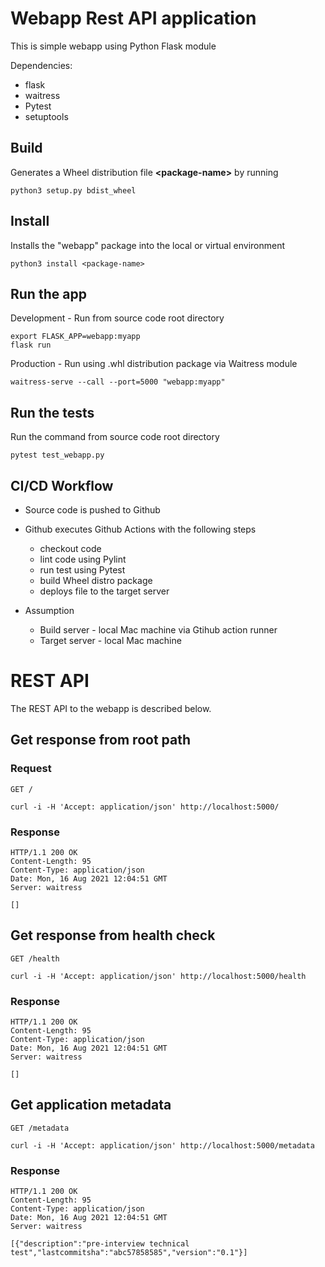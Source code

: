 
# Webapp Rest API application

This is simple webapp using Python Flask module

Dependencies:
* flask
* waitress
* Pytest
* setuptools

## Build

Generates a Wheel distribution file <b>\<package-name\></b> by running

    python3 setup.py bdist_wheel


## Install

Installs the "webapp" package into the local or virtual environment

    python3 install <package-name>


## Run the app

   Development - Run from source code root directory

    export FLASK_APP=webapp:myapp
    flask run

   Production - Run using .whl distribution package via Waitress module

    waitress-serve --call --port=5000 "webapp:myapp"

## Run the tests

   Run the command from source code root directory

    pytest test_webapp.py

## CI/CD Workflow

* Source code is pushed to Github
* Github executes Github Actions with the following steps
  * checkout code
  * lint code using Pylint
  * run test using Pytest
  * build Wheel distro package
  * deploys file to the target server    
    
* Assumption
  * Build server - local Mac machine via Gtihub action runner
  * Target server - local Mac machine
    
# REST API

The REST API to the webapp is described below.

## Get response from root path

### Request

`GET /`

    curl -i -H 'Accept: application/json' http://localhost:5000/

### Response

    HTTP/1.1 200 OK
    Content-Length: 95
    Content-Type: application/json
    Date: Mon, 16 Aug 2021 12:04:51 GMT
    Server: waitress

    []

## Get response from health check

`GET /health`

    curl -i -H 'Accept: application/json' http://localhost:5000/health

### Response

    HTTP/1.1 200 OK
    Content-Length: 95
    Content-Type: application/json
    Date: Mon, 16 Aug 2021 12:04:51 GMT
    Server: waitress

    []

## Get application metadata

`GET /metadata`

    curl -i -H 'Accept: application/json' http://localhost:5000/metadata

### Response

    HTTP/1.1 200 OK
    Content-Length: 95
    Content-Type: application/json
    Date: Mon, 16 Aug 2021 12:04:51 GMT
    Server: waitress

    [{"description":"pre-interview technical test","lastcommitsha":"abc57858585","version":"0.1"}]
